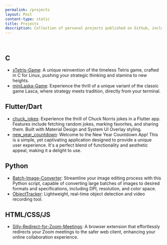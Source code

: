 ```yaml
---
permalink: /projects
layout: Post
content-type: static
title: Projects
description: Collection of personal projects published on Github, including CLI-based games, image conversion tool, and more. This webpage provides links to each project.
---
```


<br>

## C

- [xTetris-Game](https://github.com/EdoardoTosin/xTetris-Game): A unique reinvention of the timeless Tetris game, crafted in C for Linux, pushing your strategic thinking and stamina to new heights.
- [miniLaska-Game](https://github.com/EdoardoTosin/miniLaska-Game): Experience the thrill of a unique variant of the classic game Lasca, where strategy meets tradition, directly from your terminal.

## Flutter/Dart

- [chuck\_jokes](https://github.com/EdoardoTosin/chuck_jokes): Experience the thrill of Chuck Norris jokes in a Flutter app. Features include fetching random jokes, marking favorites, and sharing them. Built with Material Design and System UI Overlay styling.
- [new\_year\_countdown](https://github.com/EdoardoTosin/new_year_countdown): Welcome to the New Year Countdown App! This is a simple, yet captivating application designed to provide a unique user experience. It's a perfect blend of functionality and aesthetic appeal, making it a delight to use.

## Python

- [Batch-Image-Converter](https://github.com/EdoardoTosin/Batch-Image-Converter): Streamline your image editing process with this Python script, capable of converting large batches of images to desired formats and specifications, including DPI, resolution, and color space.
- [ObjectTracker](https://github.com/EdoardoTosin/ObjectTracker): Lightweight, real-time object detection and video recording tool.

## HTML/CSS/JS

- [Silly-Redirect-for-Zoom-Meetings](https://github.com/EdoardoTosin/Silly-Redirect-for-Zoom-Meetings): A browser extension that effortlessly redirects your Zoom meetings to the safer web client, enhancing your online collaboration experience.
